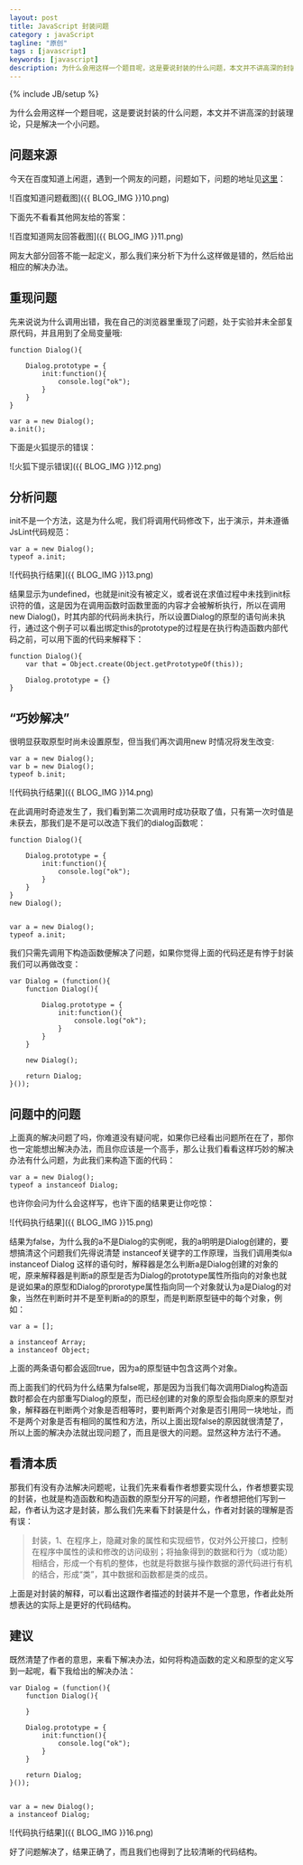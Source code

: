 ```yaml
---
layout: post
title: JavaScript 封装问题
category : javaScript
tagline: "原创"
tags : [javascript]
keywords: [javascript]
description: 为什么会用这样一个题目呢，这是要说封装的什么问题，本文并不讲高深的封装理论，只是解决一个小问题。
---
```

{% include JB/setup %}

为什么会用这样一个题目呢，这是要说封装的什么问题，本文并不讲高深的封装理论，只是解决一个小问题。

## 问题来源 ##

今天在百度知道上闲逛，遇到一个网友的问题，问题如下，问题的地址见[这里](http://zhidao.baidu.com/question/587036591.html?sort=6&old=1#here)：

![百度知道问题截图]({{ BLOG_IMG }}10.png)

下面先不看看其他网友给的答案：

![百度知道网友回答截图]({{ BLOG_IMG }}11.png)

网友大部分回答不能一起定义，那么我们来分析下为什么这样做是错的，然后给出相应的解决办法。

## 重现问题 ##

先来说说为什么调用出错，我在自己的浏览器里重现了问题，处于实验并未全部复原代码，并且用到了全局变量哦:

	function Dialog(){
	    
	    Dialog.prototype = {
	        init:function(){
	            console.log("ok");
	        }
	    }
	}
	
	var a = new Dialog();
	a.init();
下面是火狐提示的错误：

![火狐下提示错误]({{ BLOG_IMG }}12.png)

## 分析问题 ##

init不是一个方法，这是为什么呢，我们将调用代码修改下，出于演示，并未遵循JsLint代码规范：

	var a = new Dialog();
	typeof a.init;

![代码执行结果]({{ BLOG_IMG }}13.png)

结果显示为undefined，也就是init没有被定义，或者说在求值过程中未找到init标识符的值，这是因为在调用函数时函数里面的内容才会被解析执行，所以在调用new Dialog()，时其内部的代码尚未执行，所以设置Dialog的原型的语句尚未执行，通过这个例子可以看出绑定this的prototype的过程是在执行构造函数内部代码之前，可以用下面的代码来解释下：

	function Dialog(){
	    var that = Object.create(Object.getPrototypeOf(this));
	    
	    Dialog.prototype = {}         
	}

## “巧妙解决” ##

很明显获取原型时尚未设置原型，但当我们再次调用new 时情况将发生改变:

	var a = new Dialog();
	var b = new Dialog();
	typeof b.init;

![代码执行结果]({{ BLOG_IMG }}14.png)

在此调用时奇迹发生了，我们看到第二次调用时成功获取了值，只有第一次时值是未获去，那我们是不是可以改造下我们的dialog函数呢：

	function Dialog(){
	    
	    Dialog.prototype = {
	        init:function(){
	            console.log("ok");
	        }
	    }
	}
	new Dialog();
	
	
	var a = new Dialog();
	typeof a.init;

我们只需先调用下构造函数便解决了问题，如果你觉得上面的代码还是有悖于封装我们可以再做改变：

	var Dialog = (function(){
	    function Dialog(){
	    
	        Dialog.prototype = {
	            init:function(){
	                console.log("ok");
	            }
	        }
	    }
	    
	    new Dialog();
	    
	    return Dialog;
	}());

## 问题中的问题 ##

上面真的解决问题了吗，你难道没有疑问呢，如果你已经看出问题所在在了，那你也一定能想出解决办法，而且你应该是一个高手，那么让我们看看这样巧妙的解决办法有什么问题，为此我们来构造下面的代码：

	var a = new Dialog();
	typeof a instanceof Dialog;

也许你会问为什么会这样写，也许下面的结果更让你吃惊：

![代码执行结果]({{ BLOG_IMG }}15.png)

结果为false，为什么我的a不是Dialog的实例呢，我的a明明是Dialog创建的，要想搞清这个问题我们先得说清楚 instanceof关键字的工作原理，当我们调用类似a instanceof Dialog 这样的语句时，解释器是怎么判断a是Dialog创建的对象的呢，原来解释器是判断a的原型是否为Dialog的prototype属性所指向的对象也就是说如果a的原型和Dialog的prorotype属性指向同一个对象就认为a是Dialog的对象，当然在判断时并不是至判断a的的原型，而是判断原型链中的每个对象，例如：

	var a = [];
	
	a instanceof Array;
	a instanceof Object;

上面的两条语句都会返回true，因为a的原型链中包含这两个对象。

而上面我们的代码为什么结果为false呢，那是因为当我们每次调用Dialog构造函数时都会在内部重写Dialog的原型，而已经创建的对象的原型会指向原来的原型对象，解释器在判断两个对象是否相等时，要判断两个对象是否引用同一块地址，而不是两个对象是否有相同的属性和方法，所以上面出现false的原因就很清楚了，所以上面的解决办法就出现问题了，而且是很大的问题。显然这种方法行不通。

## 看清本质 ##

那我们有没有办法解决问题呢，让我们先来看看作者想要实现什么，作者想要实现的封装，也就是构造函数和构造函数的原型分开写的问题，作者想把他们写到一起，作者认为这才是封装，那么我们先来看下封装是什么，作者对封装的理解是否有误：



> 封装，1、在程序上，隐藏对象的属性和实现细节，仅对外公开接口，控制在程序中属性的读和修改的访问级别；将抽象得到的数据和行为（或功能）相结合，形成一个有机的整体，也就是将数据与操作数据的源代码进行有机的结合，形成“类”，其中数据和函数都是类的成员。

上面是对封装的解释，可以看出这跟作者描述的封装并不是一个意思，作者此处所想表达的实际上是更好的代码结构。

## 建议 ##

既然清楚了作者的意思，来看下解决办法，如何将构造函数的定义和原型的定义写到一起呢，看下我给出的解决办法：

	var Dialog = (function(){
	    function Dialog(){
	           
	    }
	    
	    Dialog.prototype = {
	        init:function(){
	            console.log("ok");
	        }
	    }
	    
	    return Dialog;
	}());
	
	
	var a = new Dialog();
	a instanceof Dialog;

![代码执行结果]({{ BLOG_IMG }}16.png)

好了问题解决了，结果正确了，而且我们也得到了比较清晰的代码结构。